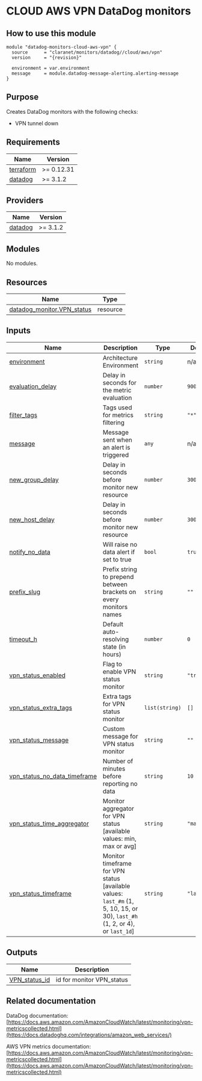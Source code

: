 # CLOUD AWS VPN DataDog monitors

## How to use this module

```hcl
module "datadog-monitors-cloud-aws-vpn" {
  source      = "claranet/monitors/datadog//cloud/aws/vpn"
  version     = "{revision}"

  environment = var.environment
  message     = module.datadog-message-alerting.alerting-message
}

```

## Purpose

Creates DataDog monitors with the following checks:

- VPN tunnel down

<!-- BEGIN_TF_DOCS -->
## Requirements

| Name | Version |
|------|---------|
| <a name="requirement_terraform"></a> [terraform](#requirement\_terraform) | >= 0.12.31 |
| <a name="requirement_datadog"></a> [datadog](#requirement\_datadog) | >= 3.1.2 |

## Providers

| Name | Version |
|------|---------|
| <a name="provider_datadog"></a> [datadog](#provider\_datadog) | >= 3.1.2 |

## Modules

No modules.

## Resources

| Name | Type |
|------|------|
| [datadog_monitor.VPN_status](https://registry.terraform.io/providers/DataDog/datadog/latest/docs/resources/monitor) | resource |

## Inputs

| Name | Description | Type | Default | Required |
|------|-------------|------|---------|:--------:|
| <a name="input_environment"></a> [environment](#input\_environment) | Architecture Environment | `string` | n/a | yes |
| <a name="input_evaluation_delay"></a> [evaluation\_delay](#input\_evaluation\_delay) | Delay in seconds for the metric evaluation | `number` | `900` | no |
| <a name="input_filter_tags"></a> [filter\_tags](#input\_filter\_tags) | Tags used for metrics filtering | `string` | `"*"` | no |
| <a name="input_message"></a> [message](#input\_message) | Message sent when an alert is triggered | `any` | n/a | yes |
| <a name="input_new_group_delay"></a> [new\_group\_delay](#input\_new\_group\_delay) | Delay in seconds before monitor new resource | `number` | `300` | no |
| <a name="input_new_host_delay"></a> [new\_host\_delay](#input\_new\_host\_delay) | Delay in seconds before monitor new resource | `number` | `300` | no |
| <a name="input_notify_no_data"></a> [notify\_no\_data](#input\_notify\_no\_data) | Will raise no data alert if set to true | `bool` | `true` | no |
| <a name="input_prefix_slug"></a> [prefix\_slug](#input\_prefix\_slug) | Prefix string to prepend between brackets on every monitors names | `string` | `""` | no |
| <a name="input_timeout_h"></a> [timeout\_h](#input\_timeout\_h) | Default auto-resolving state (in hours) | `number` | `0` | no |
| <a name="input_vpn_status_enabled"></a> [vpn\_status\_enabled](#input\_vpn\_status\_enabled) | Flag to enable VPN status monitor | `string` | `"true"` | no |
| <a name="input_vpn_status_extra_tags"></a> [vpn\_status\_extra\_tags](#input\_vpn\_status\_extra\_tags) | Extra tags for VPN status monitor | `list(string)` | `[]` | no |
| <a name="input_vpn_status_message"></a> [vpn\_status\_message](#input\_vpn\_status\_message) | Custom message for VPN status monitor | `string` | `""` | no |
| <a name="input_vpn_status_no_data_timeframe"></a> [vpn\_status\_no\_data\_timeframe](#input\_vpn\_status\_no\_data\_timeframe) | Number of minutes before reporting no data | `string` | `10` | no |
| <a name="input_vpn_status_time_aggregator"></a> [vpn\_status\_time\_aggregator](#input\_vpn\_status\_time\_aggregator) | Monitor aggregator for VPN status [available values: min, max or avg] | `string` | `"max"` | no |
| <a name="input_vpn_status_timeframe"></a> [vpn\_status\_timeframe](#input\_vpn\_status\_timeframe) | Monitor timeframe for VPN status [available values: `last_#m` (1, 5, 10, 15, or 30), `last_#h` (1, 2, or 4), or `last_1d`] | `string` | `"last_5m"` | no |

## Outputs

| Name | Description |
|------|-------------|
| <a name="output_VPN_status_id"></a> [VPN\_status\_id](#output\_VPN\_status\_id) | id for monitor VPN\_status |
<!-- END_TF_DOCS -->
## Related documentation

DataDog documentation: [https://docs.aws.amazon.com/AmazonCloudWatch/latest/monitoring/vpn-metricscollected.html](https://docs.datadoghq.com/integrations/amazon_web_services/)

AWS VPN metrics documentation: [https://docs.aws.amazon.com/AmazonCloudWatch/latest/monitoring/vpn-metricscollected.html](https://docs.aws.amazon.com/AmazonCloudWatch/latest/monitoring/vpn-metricscollected.html)
